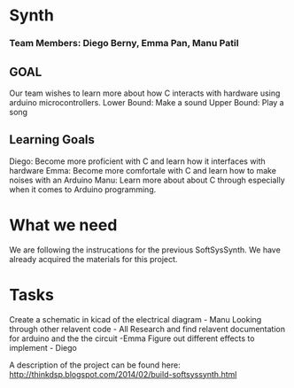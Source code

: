 # Synth
### Team Members: Diego Berny, Emma Pan, Manu Patil

## GOAL
Our team wishes to learn more about how C interacts with hardware using arduino microcontrollers.
Lower Bound: Make a sound
Upper Bound: Play a song

## Learning Goals
Diego: Become more proficient with C and learn how it interfaces with hardware
Emma: Become more comfortale with C and learn how to make noises with an Arduino 
Manu: Learn more about about C through especially when it comes to Arduino programming. 

# What we need
We are following the instrucations for the previous SoftSysSynth. We have already acquired the materials for this project.

# Tasks
Create a schematic in kicad of the electrical diagram - Manu
Looking through other relavent code - All
Research and find relavent documentation for arduino and the the circuit -Emma
Figure out different effects to implement - Diego

A description of the project can be found here:
http://thinkdsp.blogspot.com/2014/02/build-softsyssynth.html
